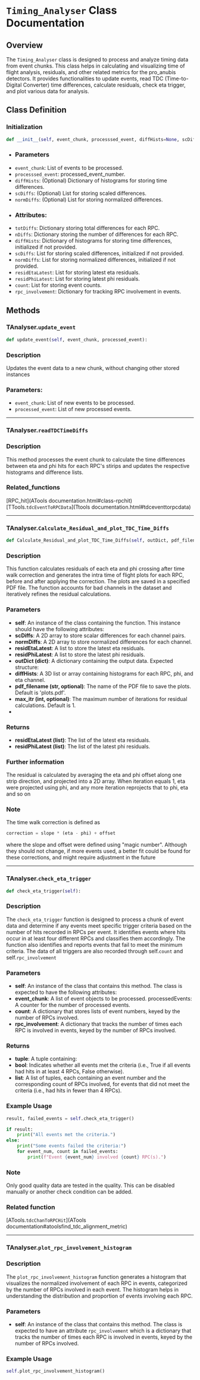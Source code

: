 # `Timing_Analyser` Class Documentation
## Overview
The `Timing_Analyser` class is designed to process and analyze timing data from event chunks. This class helps in calculating and visualizing time of flight analysis, residuals, and other related metrics for the pro_anubis detectors. It provides functionalities to update events, read TDC (Time-to-Digital Converter) time differences, calculate residuals, check eta trigger, and plot various data for analysis.

## Class Definition

### Initialization
```python
def __init__(self, event_chunk, processsed_event, diffHists=None, scDiffs=None, normDiffs=None):
```
- ### **Parameters**
- `event_chunk`: List of events to be processed.
- `processsed_event`: processed_event_number.
- `diffHists`: (Optional) Dictionary of histograms for storing time differences.
- `scDiffs`: (Optional) List for storing scaled differences.
- `normDiffs`: (Optional) List for storing normalized differences.
- ### **Attributes**:
- `totDiffs`: Dictionary storing total differences for each RPC.
- `nDiffs`: Dictionary storing the number of differences for each RPC.
- `diffHists`: Dictionary of histograms for storing time differences, initialized if not provided.
- `scDiffs`: List for storing scaled differences, initialized if not provided.
- `normDiffs`: List for storing normalized differences, initialized if not provided.
- `residEtaLatest`: List for storing latest eta residuals.
- `residPhiLatest`: List for storing latest phi residuals.
- `count`: List for storing event counts.
- `rpc_involvement`: Dictionary for tracking RPC involvement in events.


## **Methods**
### TAnalyser.`update_event`
```python
def update_event(self, event_chunk, processed_event):
```
### **Description**
Updates the event data to a new chunk, without changing other stored instances

### **Parameters**:
- `event_chunk`: List of new events to be processed.
- `processed_event`: List of new processed events.
---

### TAnalyser.`readTDCTimeDiffs`
### **Description**
This method processes the event chunk to calculate the time differences between eta and phi hits for each RPC's stirips and updates the respective histograms and difference lists.

### **Related_functions**

[RPC_hit](ATools documentation.html#class-rpchit)    
[TTools.`tdcEventToRPCData`](Ttools documentation.html#tdceventtorpcdata)

---

### TAnalyser.`Calculate_Residual_and_plot_TDC_Time_Diffs`
```python
def Calculate_Residual_and_plot_TDC_Time_Diffs(self, outDict, pdf_filename='plots.pdf', max_itr=1):
```
### **Description**
This function calculates residuals of each eta and phi crossing after time walk correction and generates the intra time of flight plots for each RPC, before and after applying the correction. The plots are saved in a specified PDF file. The function accounts for bad channels in the dataset and iteratively refines the residual calculations.

### **Parameters**
- **self**: An instance of the class containing the function. This instance should have the following attributes:
- **scDiffs**: A 2D array to store scalar differences for each channel pairs.
- **normDiffs**: A 2D array to store normalized differences for each channel.
- **residEtaLatest**: A list to store the latest eta residuals.
- **residPhiLatest**: A list to store the latest phi residuals.
- **outDict (dict)**: A dictionary containing the output data. Expected structure:
- **diffHists**: A 3D list or array containing histograms for each RPC, phi, and eta channel.
- **pdf_filename (str, optional)**: The name of the PDF file to save the plots. Default is 'plots.pdf'.
- **max_itr (int, optional)**: The maximum number of iterations for residual calculations. Default is 1.
- 
### **Returns**
- **residEtaLatest (list)**: The list of the latest eta residuals.
- **residPhiLatest (list)**: The list of the latest phi residuals.

### **Further information**
The residual is calculated by averaging the eta and phi offset along one strip direction, and projected into a 2D array. When iteration equals 1, eta were projected using phi, and any more iteration reprojects that to phi, eta and so on

### **Note**
The time walk correction is defined as 
```python
correction = slope * (eta - phi) + offset
```
where the slope and offset were defined using "magic number". Although they should not change, if more events used, a better fit could be found for these corrections, and might require adjustment in the future

---

### TAnalyser.`check_eta_trigger`
```python
def check_eta_trigger(self):
```
### **Description**
The `check_eta_trigger` function is designed to process a chunk of event data and determine if any events meet specific trigger criteria based on the number of hits recorded in RPCs per event. It identifies events where hits occur in at least four different RPCs and classifies them accordingly. The function also identifies and reports events that fail to meet the minimum criteria. The data of all triggers are also recorded through self.`count` and self.`rpc_involvement`

### **Parameters**
- **self**: An instance of the class that contains this method. The class is expected to have the following attributes:
- **event_chunk**: A list of event objects to be processed.
processedEvents: A counter for the number of processed events.
- **count**: A dictionary that stores lists of event numbers, keyed by the number of RPCs involved.
- **rpc_involvement**: A dictionary that tracks the number of times each RPC is involved in events, keyed by the number of RPCs involved.

### **Returns**
- **tuple**: A tuple containing:
- **bool**: Indicates whether all events met the criteria (i.e., True if all events had hits in at least 4 RPCs, False otherwise).
- **list**: A list of tuples, each containing an event number and the corresponding count of RPCs involved, for events that did not meet the criteria (i.e., had hits in fewer than 4 RPCs).

### **Example Usage**
```python
result, failed_events = self.check_eta_trigger()

if result:
    print("All events met the criteria.")
else:
    print("Some events failed the criteria:")
    for event_num, count in failed_events:
        print(f"Event {event_num} involved {count} RPC(s).")

```

### **Note**
Only good quality data are tested in the quality. This can be disabled manually or another check condition can be added. 


### **Related function**
[ATools.`tdcChanToRPCHit`](ATools documentation#atoolsfind_tdc_alignment_metric)

---

### TAnalyser.`plot_rpc_involvement_histogram`

### Description
The `plot_rpc_involvement_histogram` function generates a histogram that visualizes the normalized involvement of each RPC in events, categorized by the number of RPCs involved in each event. The histogram helps in understanding the distribution and proportion of events involving each RPC.

### Parameters
- **self**: An instance of the class that contains this method. The class is expected to have an attribute `rpc_involvement` which is a dictionary that tracks the number of times each RPC is involved in events, keyed by the number of RPCs involved.

### Example Usage
```python
self.plot_rpc_involvement_histogram()

```